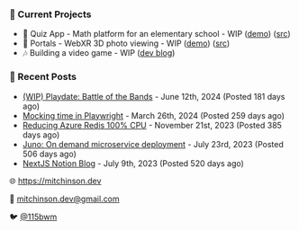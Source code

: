 ### 📌 Current Projects
- 📝 Quiz App - Math platform for an elementary school - WIP ([demo](https://quiz-staging.mitchinson.dev/)) ([src](https://github.com/bmitchinson/budget-entry))
- 📸 Portals - WebXR 3D photo viewing - WIP ([demo](https://portals.mitchinson.dev/)) ([src](https://github.com/bmitchinson/vr-jpg-viewer-webxr))
- 🎶 Building a video game - WIP ([dev blog](https://blog.mitchinson.dev/playdate-dev-one))

### 📝 Recent Posts

- [(WIP) Playdate: Battle of the Bands](https://blog.mitchinson.dev/playdate-dev-one) - June 12th, 2024 (Posted 181 days ago)
- [Mocking time in Playwright](https://blog.mitchinson.dev/playwright-mock-time) - March 26th, 2024 (Posted 259 days ago)
- [Reducing Azure Redis 100% CPU](https://blog.mitchinson.dev/redis-cpu) - November 21st, 2023 (Posted 385 days ago)
- [Juno: On demand microservice deployment](https://blog.mitchinson.dev/juno) - July 23rd, 2023 (Posted 506 days ago)
- [NextJS Notion Blog](https://blog.mitchinson.dev/blog-2023) - July 9th, 2023 (Posted 520 days ago)

🌐 https://mitchinson.dev

💌 mitchinson.dev@gmail.com

🐦 [@115bwm](https://twitter.com/115bwm)